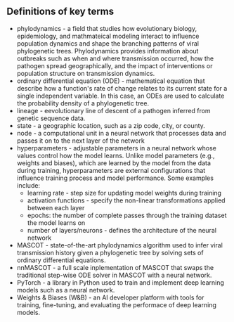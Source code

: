 ## Definitions of key terms
* phylodynamics - a field that studies how evolutionary biology, epidemiology, and mathmateical modeling interact to influence population dynamics and shape the branching patterns of viral phylogenetic trees. Phylodynamics provides information about outbreaks such as when and where transmission occurred, how the pathogen spread geographically, and the impact of interventions or population structure on transmission dynamics.
* ordinary differential equation (ODE) - mathematical equation that describe how a function's rate of change relates to its current state for a single independent variable. In this case, an ODEs are used to calculate the probability density of a phylogenetic tree.
* lineage - eevolutionary line of descent of a pathogen inferred from genetic sequence data.
* state - a geographic location, such as a zip code, city, or county.
* node - a computational unit in a neural network that processes data and passes it on to the next layer of the network
* hyperparameters - adjustable parameters in a neural network whose values control how the model learns. Unlike model parameters (e.g., weights and biases), which are learned by the model from the data during training, hyperparameters are external configurations that influence training process and model performance. Some examples include:
  * learning rate - step size for updating model weights during training
  * activation functions - specify the non-linear transformations applied between each layer
  * epochs: the number of complete passes through the training dataset the model learns on
  * number of layers/neurons - defines the architecture of the neural network
* MASCOT - state-of-the-art phylodynamics algorithm used to infer viral transmission history given a phylogenetic tree by solving sets of ordinary differential equations. 
* nnMASCOT - a full scale inplementation of MASCOT that swaps the traditional step-wise ODE solver in MASCOT with a neural network.
* PyTorch - a library in Python used to train and implement deep learning models such as a neural network.
* Weights & Biases (W&B) - an AI developer platform with tools for training, fine-tuning, and evaluating the performace of deep learning models.
